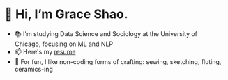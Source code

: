 # 👋 Hi, I’m Grace Shao.
- 📚 I'm studying Data Science and Sociology at the University of Chicago, focusing on ML and NLP
- 📫 Here's my [resume](https://drive.google.com/file/d/1Nofci0wqXhwTGrzvi6rjh2wUgNGz79be/view?usp=sharing)
- 🧵 For fun, I like non-coding forms of crafting: sewing, sketching, fluting, ceramics-ing

<!---
graceshaoy/graceshaoy is a ✨ special ✨ repository because its `README.md` (this file) appears on your GitHub profile.
You can click the Preview link to take a look at your changes.
--->
